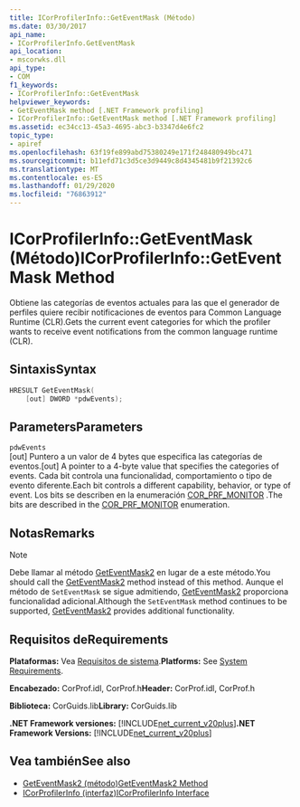 ```yaml
---
title: ICorProfilerInfo::GetEventMask (Método)
ms.date: 03/30/2017
api_name:
- ICorProfilerInfo.GetEventMask
api_location:
- mscorwks.dll
api_type:
- COM
f1_keywords:
- ICorProfilerInfo::GetEventMask
helpviewer_keywords:
- GetEventMask method [.NET Framework profiling]
- ICorProfilerInfo::GetEventMask method [.NET Framework profiling]
ms.assetid: ec34cc13-45a3-4695-abc3-b3347d4e6fc2
topic_type:
- apiref
ms.openlocfilehash: 63f19fe899abd75380249e171f248480949bc471
ms.sourcegitcommit: b11efd71c3d5ce3d9449c8d4345481b9f21392c6
ms.translationtype: MT
ms.contentlocale: es-ES
ms.lasthandoff: 01/29/2020
ms.locfileid: "76863912"
---
```

# <a name="icorprofilerinfogeteventmask-method"></a><span data-ttu-id="b1134-102">ICorProfilerInfo::GetEventMask (Método)</span><span class="sxs-lookup"><span data-stu-id="b1134-102">ICorProfilerInfo::GetEventMask Method</span></span>
<span data-ttu-id="b1134-103">Obtiene las categorías de eventos actuales para las que el generador de perfiles quiere recibir notificaciones de eventos para Common Language Runtime (CLR).</span><span class="sxs-lookup"><span data-stu-id="b1134-103">Gets the current event categories for which the profiler wants to receive event notifications from the common language runtime (CLR).</span></span>  
  
## <a name="syntax"></a><span data-ttu-id="b1134-104">Sintaxis</span><span class="sxs-lookup"><span data-stu-id="b1134-104">Syntax</span></span>  
  
```cpp  
HRESULT GetEventMask(  
    [out] DWORD *pdwEvents);  
```  
  
## <a name="parameters"></a><span data-ttu-id="b1134-105">Parameters</span><span class="sxs-lookup"><span data-stu-id="b1134-105">Parameters</span></span>  
 `pdwEvents`  
 <span data-ttu-id="b1134-106">[out] Puntero a un valor de 4 bytes que especifica las categorías de eventos.</span><span class="sxs-lookup"><span data-stu-id="b1134-106">[out] A pointer to a 4-byte value that specifies the categories of events.</span></span> <span data-ttu-id="b1134-107">Cada bit controla una funcionalidad, comportamiento o tipo de evento diferente.</span><span class="sxs-lookup"><span data-stu-id="b1134-107">Each bit controls a different capability, behavior, or type of event.</span></span> <span data-ttu-id="b1134-108">Los bits se describen en la enumeración [COR_PRF_MONITOR](cor-prf-monitor-enumeration.md) .</span><span class="sxs-lookup"><span data-stu-id="b1134-108">The bits are described in the [COR_PRF_MONITOR](cor-prf-monitor-enumeration.md) enumeration.</span></span>  
  
## <a name="remarks"></a><span data-ttu-id="b1134-109">Notas</span><span class="sxs-lookup"><span data-stu-id="b1134-109">Remarks</span></span>  
  
> [!NOTE]
> <span data-ttu-id="b1134-110">Debe llamar al método [GetEventMask2](icorprofilerinfo5-geteventmask2-method.md) en lugar de a este método.</span><span class="sxs-lookup"><span data-stu-id="b1134-110">You should call the [GetEventMask2](icorprofilerinfo5-geteventmask2-method.md) method instead of this method.</span></span> <span data-ttu-id="b1134-111">Aunque el método de `SetEventMask` se sigue admitiendo, [GetEventMask2](icorprofilerinfo5-geteventmask2-method.md) proporciona funcionalidad adicional.</span><span class="sxs-lookup"><span data-stu-id="b1134-111">Although the `SetEventMask` method continues to be supported, [GetEventMask2](icorprofilerinfo5-geteventmask2-method.md) provides additional functionality.</span></span>  
  
## <a name="requirements"></a><span data-ttu-id="b1134-112">Requisitos de</span><span class="sxs-lookup"><span data-stu-id="b1134-112">Requirements</span></span>  
 <span data-ttu-id="b1134-113">**Plataformas:** Vea [Requisitos de sistema](../../../../docs/framework/get-started/system-requirements.md).</span><span class="sxs-lookup"><span data-stu-id="b1134-113">**Platforms:** See [System Requirements](../../../../docs/framework/get-started/system-requirements.md).</span></span>  
  
 <span data-ttu-id="b1134-114">**Encabezado:** CorProf.idl, CorProf.h</span><span class="sxs-lookup"><span data-stu-id="b1134-114">**Header:** CorProf.idl, CorProf.h</span></span>  
  
 <span data-ttu-id="b1134-115">**Biblioteca:** CorGuids.lib</span><span class="sxs-lookup"><span data-stu-id="b1134-115">**Library:** CorGuids.lib</span></span>  
  
 <span data-ttu-id="b1134-116">**.NET Framework versiones:** [!INCLUDE[net_current_v20plus](../../../../includes/net-current-v20plus-md.md)]</span><span class="sxs-lookup"><span data-stu-id="b1134-116">**.NET Framework Versions:** [!INCLUDE[net_current_v20plus](../../../../includes/net-current-v20plus-md.md)]</span></span>  
  
## <a name="see-also"></a><span data-ttu-id="b1134-117">Vea también</span><span class="sxs-lookup"><span data-stu-id="b1134-117">See also</span></span>

- [<span data-ttu-id="b1134-118">GetEventMask2 (método)</span><span class="sxs-lookup"><span data-stu-id="b1134-118">GetEventMask2 Method</span></span>](icorprofilerinfo5-geteventmask2-method.md)
- [<span data-ttu-id="b1134-119">ICorProfilerInfo (interfaz)</span><span class="sxs-lookup"><span data-stu-id="b1134-119">ICorProfilerInfo Interface</span></span>](icorprofilerinfo-interface.md)
